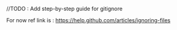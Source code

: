 //TODO : Add step-by-step guide for gitignore 

For now ref link is :
https://help.github.com/articles/ignoring-files
